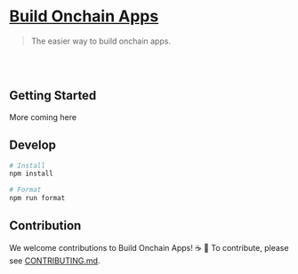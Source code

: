 # [Build Onchain Apps](https://github.com/base-org/build-onchain-apps)

> The easier way to build onchain apps.

<br />
<br />

## Getting Started

More coming here

## Develop

```bash
# Install
npm install

# Format
npm run format
```

## Contribution

We welcome contributions to Build Onchain Apps! ☕️ 🔵
To contribute, please see [CONTRIBUTING.md](CONTRIBUTING.md).
